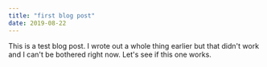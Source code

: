 ```yaml
---
title: "first blog post"
date: 2019-08-22
---
```

This is a test blog post. I wrote out a whole thing earlier but that didn't work and I can't be bothered right now. Let's see if this one works.
